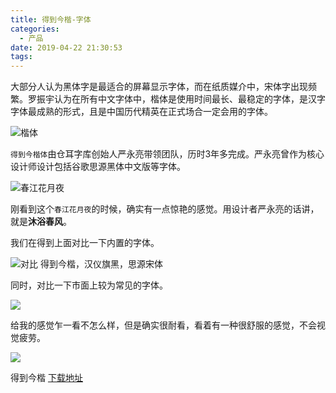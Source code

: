 ```yaml
---
title: 得到今楷-字体
categories:
  - 产品
date: 2019-04-22 21:30:53
tags:
---
```


大部分人认为黑体字是最适合的屏幕显示字体，而在纸质媒介中，宋体字出现频繁。罗振宇认为在所有中文字体中，楷体是使用时间最长、最稳定的字体，是汉字字体最成熟的形式，且是中国历代精英在正式场合一定会用的字体。

![楷体](http://pics.naaln.com/blog/2019-04-24-020836.jpg)

`得到今楷体`由仓耳字库创始人严永亮带领团队，历时3年多完成。严永亮曾作为核心设计师设计包括谷歌思源黑体中文版等字体。

![春江花月夜](http://pics.naaln.com/blog/2019-04-24-get.gif)

刚看到这个`春江花月夜`的时候，确实有一点惊艳的感觉。用设计者严永亮的话讲，就是**沐浴春风**。

我们在得到上面对比一下内置的字体。

![对比 得到今楷，汉仪旗黑，思源宋体](http://pics.naaln.com/blog/2019-04-24-015942.jpg)

同时，对比一下市面上较为常见的字体。

![](http://pics.naaln.com/blog/2019-04-24-115038.png)

给我的感觉乍一看不怎么样，但是确实很耐看，看着有一种很舒服的感觉，不会视觉疲劳。

![](http://pics.naaln.com/blog/2019-04-24-114924.png)

得到今楷 [下载地址](https://www.naaln.com)

